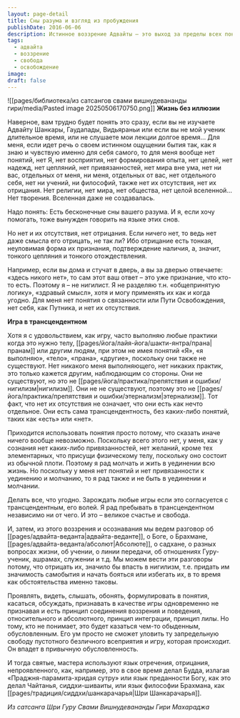 ```yaml
---
layout: page-detail
title: Сны разума и взгляд из пробуждения
publishDate: 2016-06-06
description: Истинное воззрение Адвайты — это выход за пределы всех понятий, отождествлений и противоположностей, где нет ни Я, ни мира, ни даже их отрицания. Жизнь становится свободной игрой в трансцендентном, где любые действия и учения — лишь проявления лилы, не имеющие самостоятельной реальности, но и не отрицаемые. Такая свобода недоступна обычному уму, но приносит величайшее счастье и покой.
tags:
  - адвайта
  - воззрение
  - свобода
  - освобождение
image: 
draft: false
---
```

![[pages/библиотека/из сатсангов свами вишнудевананды гири/media/Pasted image 20250506170750.png]]
**Жизнь без иллюзии**

Наверное, вам трудно будет понять это сразу, если вы не изучаете Адвайту Шанкары, Гаудапады, Видьяраньи или если вы не мой ученик длительное время, или не слушаете мои лекции долгое время... Для меня, если идет речь о своем истинном ощущении бытия так, как я знаю и чувствую именно для себя самого, то для меня вообще нет понятий, нет Я, нет восприятия, нет формирования опыта, нет целей, нет надежд, нет цепляний, нет привязанностей, нет мира вне ума, нет ни вас, отдельных от меня, ни меня, отдельных от вас, нет отдельного себя, нет ни учений, ни философий, также нет их отсутствия, нет их отрицания. Нет религии, нет мира, нет общества, нет целой вселенной... Нет творения. Вселенная даже не создавалась.

Надо понять: Есть бесконечные сны вашего разума. И я, если хочу помогать, тоже вынужден говорить на языке этих снов.

Но нет и их отсутствия, нет отрицания. Если ничего нет, то ведь нет даже смысла его отрицать, не так ли? Ибо отрицание есть тонкая, неуловимая форма их признания, подтверждение наличия, а, значит, тонкого цепляния и тонкого отождествления.

Например, если вы дома и стучат в дверь, а вы за дверью отвечаете: «здесь никого нет», то сам этот ваш ответ – это уже признание, что кто-то есть. Поэтому я – не нигилист. Я не разделяю т.н. «общепринятую логику», «здравый смысл», хотя и могу применять их как и когда угодно. Для меня нет понятия о связанности или Пути Освобождения, нет себя, как Путника, и нет их отсутствия.

**Игра в трансцендентном**

Хотя я с удовольствием, как игру, часто выполняю любые практики когда это нужно телу, [[pages/йога/лайя-йога/шакти-янтра/прана|пранам]] или другим людям, при этом не имея понятий «Я», «я выполняю», «тело», «прана», «другие», поскольку они также не существуют. Нет никакого меня выполняющего, нет никаких практик, это только кажется другим, наблюдающим со стороны. Они не существуют, но это не [[pages/йога/практика/препятствия и ошибки/нигилизм|нигилизм]]. Они не не существуют, поэтому это не [[pages/йога/практика/препятствия и ошибки/этернализм|этернализм]]. Тот факт, что нет их отсутствия не означает, что они есть как нечто отдельное. Они есть сама трансцендентность, без каких-либо понятий, таких как «есть» или «нет».

Приходится использовать понятия просто потому, что сказать иначе ничего вообще невозможно. Поскольку всего этого нет, у меня, как у сознания нет каких-либо привязанностей, нет желаний, кроме тех элементарных, что присущи физическому телу, поскольку оно состоит из обычной плоти. Поэтому я рад молчать и жить в уединении всю жизнь. Но поскольку у меня нет понятий и нет привязанности к уединению и молчанию, то я рад также и не быть в уединении и молчании. 

Делать все, что угодно. Зарождать любые игры если это согласуется с трансцендентным, его волей. Я рад пребывать в трансцендентном независимо ни от чего. И это – великое счастье и свобода.

И, затем, из этого воззрения и осознавания мы ведем разговор об [[pages/адвайта-веданта|адвайта-веданте]], о Боге, о Брахмане, [[pages/адвайта-веданта/абсолют|Абсолюте]], о садхане, о разных вопросах жизни, об учении, о линии передачи, об отношениях Гуру-ученик, ашрамах, служении и т.д. Мы можем вести эти разговоры потому, что отрицать их, значило бы впасть в нигилизм, т.е. придать им значимость самобытия и начать бояться или избегать их, в то время как обстоятельства именно таковы.

Проявлять, видеть, слышать, обонять, формулировать в понятия, касаться, обсуждать, признавать в качестве игры одновременно не признавая и есть принцип соединения воззрения и поведения, относительного и абсолютного, принцип интеграции, принцип лилы. Но тому, кто не понимает, это будет казаться чем-то обыденным, обусловленным. Его ум просто не сможет уловить ту запредельную свободу пустотного безличного всеприятия и игру, которая происходит. Он впадет в привычную обусловленность.

И тогда святые, мастера используют язык отречения, отрицания, непроявленного, как, например, это в свое время делал Будда, излагая «Праджня-парамита-хридая сутру» или язык преданности Богу, как это делал Чайтанья, сиддхи-шиваиты, или язык философии Брахмана, как [[pages/традиция/сиддхи/шанкарачарья|Шри Шанкарачарья]].

*Из сатсанга Шри Гуру Свами Вишнудевананды Гири Махараджа*

